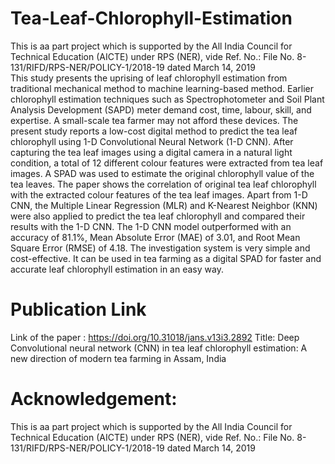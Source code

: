 # Tea-Leaf-Chlorophyll-Estimation
This is aa part project which is supported by the All India Council for Technical Education (AICTE) under RPS (NER), vide Ref. No.: File No. 8-131/RIFD/RPS-NER/POLICY-1/2018-19 dated March 14, 2019  
This study presents the uprising of leaf chlorophyll estimation from traditional mechanical method to machine learning-based method. Earlier chlorophyll estimation techniques such as Spectrophotometer and Soil Plant Analysis Development (SAPD) meter demand cost, time, labour, skill, and expertise. A small-scale tea farmer may not afford these devices. The present study reports a low-cost digital method to predict the tea leaf chlorophyll using 1-D Convolutional Neural Network (1-D CNN). After capturing the tea leaf images using a digital camera in a natural light condition, a total of 12 different colour features were extracted from tea leaf images. A SPAD was used to estimate the original chlorophyll value of the tea leaves. The paper shows the correlation of original tea leaf chlorophyll with the extracted colour features of the tea leaf images. Apart from 1-D CNN, the Multiple Linear Regression (MLR) and K-Nearest Neighbor (KNN) were also applied to predict the tea leaf chlorophyll and compared their results with the 1-D CNN. The 1-D CNN model outperformed with an accuracy of 81.1%, Mean Absolute Error (MAE) of 3.01, and Root Mean Square Error (RMSE) of 4.18. The investigation system is very simple and cost-effective. It can be used in tea farming as a digital SPAD for faster and accurate leaf chlorophyll estimation in an easy way.

# Publication Link 
Link of the paper : https://doi.org/10.31018/jans.v13i3.2892
Title: Deep Convolutional neural network (CNN) in tea leaf chlorophyll estimation: A new direction of modern tea farming in Assam, India

# Acknowledgement: 
This is aa part project which is supported by the All India Council for Technical Education (AICTE) under RPS (NER), vide Ref. No.: File No. 8-131/RIFD/RPS-NER/POLICY-1/2018-19 dated March 14, 2019
